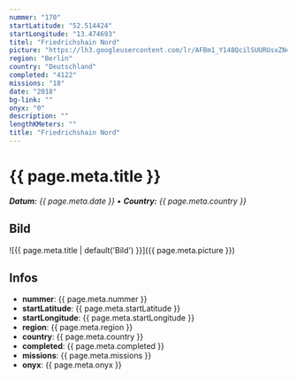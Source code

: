 ```yaml
---
nummer: "170"
startLatitude: "52.514424"
startLongitude: "13.474693"
titel: "Friedrichshain Nord"
picture: "https://lh3.googleusercontent.com/lr/AFBm1_Y148QcilSUURUsxZN41SwEtm24WEhiMb3AXK4BMSGsrkILcJh3xBTX6ITflKhN0dGFYgbQ8yRuRr1MLYZdtMQoUelSbwVDPmeOpmWsEQm4rlAo32uCrVzy8A1GWoUtX4GnQuvwWSUyK-xXH6vQ3x-vptkQS9tepXq6Fo66i2kyYzAD6TKjkkckp4hgyAbnqIDolQGrElb4QadDGYT4sE5MztGN9B8kjQgW1iSZAlT_ejfTZqjDER7psFrImxg9ccRtDBLz_XyWWOt2NMTf3A40YMU-iNN19WHslnm77Yc0o1waQBJtl3-o4SPiBBT89BmDiU4jfFXUOpS2q7Ry5A-PPxk31T-ZjvJPnsDb3fi6YKRs09k2W9fztNzEqfm791-7_bNqy72qLznSQqsu0w4noZ1hvgJuqJozhrCmkMlaYt7SUJaLKaXWdDnuSXYgT4hWQyGE_lDwla4YZ1b51Hs1q3J6MdxiNZKuVLGG5f4pEm6udeiOra8VnFc202q5KVoZaCYBnyl7xK7tR7TIUlg48zysRH0Me-v3GxQOWD6zDDtW6REvinP-5mzH_a9cm3nSsiPzTIffRIzS1pea4RCxWDIV1nbhnXuJJrsyD_G4h13VJwqpxMl9zz5Wjz7iNwmvargHty_iXlwafuFrGXVgsmIJxxT85RuadesA-rUmOwWZ2ukBtmg4DBw20J_sKSDc7ptpD2KupnGYSLh7Tnwt77URonhkQ2-aTxGDmp12AZ0aSBQYG6NwsR3e4RKlyY2Ybzyh40j5Lj60t4cAKfWG_8gUoSkKJVgSGQ6rO5pqHgyrck8O3cBesFDqzq4a_gkbmIFZXPYVuEJNNolKSGYC0sVXIM9LezBp"
region: "Berlin"
country: "Deutschland"
completed: "4122"
missions: "18"
date: "2018"
bg-link: ""
onyx: "0"
description: ""
lengthKMeters: ""
title: "Friedrichshain Nord"
---
```


# {{ page.meta.title }}
_**Datum:** {{ page.meta.date }} • **Country:** {{ page.meta.country }}_

## Bild
![{{ page.meta.title | default('Bild') }}]({{ page.meta.picture }})

## Infos
- **nummer**: {{ page.meta.nummer }}
- **startLatitude**: {{ page.meta.startLatitude }}
- **startLongitude**: {{ page.meta.startLongitude }}
- **region**: {{ page.meta.region }}
- **country**: {{ page.meta.country }}
- **completed**: {{ page.meta.completed }}
- **missions**: {{ page.meta.missions }}
- **onyx**: {{ page.meta.onyx }}

